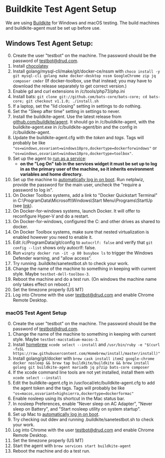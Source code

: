 <h1>Buildkite Test Agent Setup</h1>

We are using [Buildkite](https://buildkite.com/drud) for Windows and macOS testing. The build machines and buildkite-agent must be set up before use.

## Windows Test Agent Setup:

0. Create the user "testbot" on the machine. The password should be the password of testbot@drud.com.
1. Install [chocolatey](https://chocolatey.org/)
2. Install golang/mysql-cli/make/git/docker-ce/nssm with `choco install -y git mysql-cli golang make docker-desktop nssm GoogleChrome zip jq composer cmder` (If docker-toolbox, use that instead; you may have to download the release separately to get correct version.)
3. Enable gd and curl extensions in /c/tools/php73/php.ini
3. Install bats: `git clone git://github.com/bats-core/bats-core; cd bats-core; git checkout v1.1.0; ./install.sh`
3. If a laptop, set the "lid closing" setting in settings to do nothing.
4. Set the "Sleep after time" setting in settings to never.
5. Install the buildkite-agent. Use the latest release from [github.com/buildkite/agent](https://github.com/buildkite/agent/releases). It should go in /c/buildkite-agent, with the buildkite-agent.exe in /c/buildkite-agent/bin and the config in /c/buildkite-agent.
6. Update the buildkite-agent.cfg with the *token* and *tags*. Tags will probably be like `"os=windows,osvariant=windows10pro,dockertype=dockerforwindows"` or `"os=windows,osvariant=windows10pro,dockertype=toolbox"`.
7. Set up the agent to [run as a service](https://buildkite.com/docs/agent/v3/windows#running-as-a-service):
    - __on the "Log On" tab in the services widget it must be set up to log in as the primary user of the machine, so it inherits environment variables and home directory.__
8. Set up the machine to [automatically log in on boot](https://www.cnet.com/how-to/automatically-log-in-to-your-windows-10-pc/).  Run netplwiz, provide the password for the main user, uncheck the "require a password to log in".
9. On Docker Toolbox systems, add a link to "Docker Quickstart Terminal" in C:\ProgramData\Microsoft\Windows\Start Menu\Programs\StartUp (see [link](http://www.thewindowsclub.com/make-programs-run-on-startup-windows)).
10. On Docker-for-windows systems, launch Docker. It will offer to reconfigure Hyper-V and do a restart.
11. On Docker-for-windows, configured the C: and other drives as shared to docker.
12. On Docker Toolbox systems, make sure that nested virtualization is enabled however you need to enable it.
13. Edit /c/ProgramData/git/config to `autocrlf: false` and verify that `git config --list` shows only autocrlf: false. 
14. Run `winpty docker run -it -p 80 busybox ls` to trigger the Windows Defender warning, and "allow access".
15. Try running .buildkite/sanetestbot.sh to check your work.
16. Change the name of the machine to something in keeping with current style. Maybe `testbot-dell-toolbox-3`.
17. Reboot the machine and do a test run. (On windows the machine name only takes effect on reboot.)
18. Set the timezone properly (US MT)
19. Log into Chrome with the user testbot@drud.com and enable Chrome Remote Desktop.

### macOS Test Agent Setup

0. Create the user "testbot" on the machine. The password should be the password of testbot@drud.com.
1. Change the name of the machine to something in keeping with current style. Maybe `testbot-macstadium-macos-3`.
1. Install [homebrew](https://brew.sh/) `xcode select --install` and `/usr/bin/ruby -e "$(curl -fsSL https://raw.githubusercontent.com/Homebrew/install/master/install)"`
2. Install golang/git/docker with `brew cask install item2 google-chrome  docker nosleep && brew tap buildkite/buildkite && brew install golang git buildkite-agent mariadb jq p7zip bats-core composer`
4. If the xcode command line tools are not yet installed, install them with `xcode select --install`
5. Edit the buildkite-agent.cfg in /usr/local/etc/buildkite-agent.cfg to add the agent token and the tags. Tags will probably be like `"os=macos,osvariant=highsierra,dockertype=dockerformac"`
7. Enable nosleep using its shortcut in the Mac status bar.
8. In nosleep Preferences, enable "Never sleep on AC Adapter", "Never sleep on Battery", and "Start nosleep utility on system startup".
9. Set up Mac to [automatically log in on boot](https://support.apple.com/en-us/HT201476).
10. Try checking out ddev and running .buildkite/sanetestbot.sh to check your work.
12. Log into Chrome with the user testbot@drud.com and enable Chrome Remote Desktop.
13. Set the timezone properly (US MT)
14. Start the agent with `brew services start buildkite-agent`
15. Reboot the machine and do a test run.
